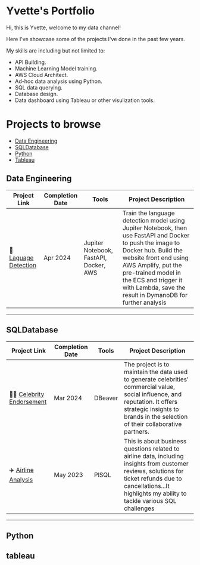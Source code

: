 # Yvette's Portfolio

Hi, this is Yvette, welcome to my data channel! 

Here I've showcase some of the projects I've done in the past few years.

My skills are including but not limited to:

- API Building.
- Machine Learning Model training.
- AWS Cloud Architect.
- Ad-hoc data analysis using Python.
- SQL data querying.
- Database design.
- Data dashboard using Tableau or other visulization tools.


# Projects to browse
- [Data Engineering](#data-engineering)
- [SQLDatabase](#SQLDatabase)
- [Python](#python)
- [Tableau](#tableau)

## Data Engineering

| Project Link | Completion Date | Tools | Project Description | 
|---|---|---|---|
| 🤖 [Laguage Detection](https://staging.d6rx2p2mtku7l.amplifyapp.com/) | Apr 2024 | Jupiter Notebook, FastAPI, Docker, AWS | Train the language detection model using Jupiter Notebook, then use FastAPI and Docker to push the image to Docker hub. Build the website front end using AWS Amplify, put the pre-trained model in the ECS and trigger it with Lambda, save the result in DymanoDB for further analysis |

***

## SQLDatabase

| Project Link | Completion Date | Tools | Project Description | 
|---|---|---|---|
| 👩‍🎤 [Celebrity Endorsement](https://github.com/yvt-ee/Celebrity-DatabaseDesign-for-Brand-Endorsement) | Mar 2024 | DBeaver |The project is to maintain the data used to generate celebrities’ commercial value, social influence, and reputation. It offers strategic insights to brands in the selection of their collaborative partners. |
| ✈️ [Airline Analysis](https://github.com/yvt-ee/Airline-Analysis) | May 2023 | PlSQL |This is about business questions related to airline data, including insights from customer reviews, solutions for ticket refunds due to cancellations...It highlights my ability to tackle various SQL challenges|


***

## Python


## tableau

